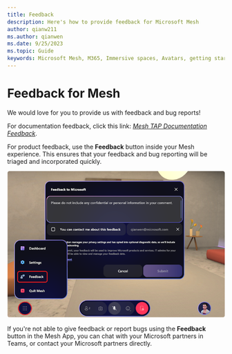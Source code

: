 ```yaml
---
title: Feedback
description: Here's how to provide feedback for Microsoft Mesh
author: qianw211    
ms.author: qianwen
ms.date: 9/25/2023
ms.topic: Guide
keywords: Microsoft Mesh, M365, Immersive spaces, Avatars, getting started, documentation, features
---
```


# Feedback for Mesh

We would love for you to provide us with feedback and bug reports!

For documentation feedback, click this link: [*Mesh TAP Documentation Feedback*](https://forms.office.com/pages/responsepage.aspx?id=v4j5cvGGr0GRqy180BHbRzFnuK83QapOmAXDLf57ZE9UMzdVSlNDU0NRSFozSlNXWDBNSUhDNDYzQy4u).

For product feedback, use the **Feedback** button inside your Mesh experience. This ensures that your feedback and bug reporting will be triaged and incorporated quickly.

![A screenshot of the Feedback menu in Mesh](media/feedback-dialog.png)

If you're not able to give feedback or report bugs using the **Feedback** button in the Mesh App, you can chat with your Microsoft partners in Teams, or contact your Microsoft partners directly.
